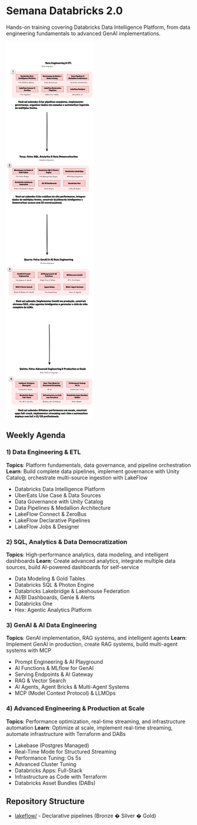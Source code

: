 # Semana Databricks 2.0

Hands-on training covering Databricks Data Intelligence Platform, from data engineering fundamentals to advanced GenAI implementations.

![Agenda](docs/agenda.png)

## Weekly Agenda

### 1) Data Engineering & ETL
**Topics**: Platform fundamentals, data governance, and pipeline orchestration
**Learn**: Build complete data pipelines, implement governance with Unity Catalog, orchestrate multi-source ingestion with LakeFlow

- Databricks Data Intelligence Platform
- UberEats Use Case & Data Sources
- Data Governance with Unity Catalog
- Data Pipelines & Medallion Architecture
- LakeFlow Connect & ZeroBus
- LakeFlow Declarative Pipelines
- LakeFlow Jobs & Designer

### 2) SQL, Analytics & Data Democratization
**Topics**: High-performance analytics, data modeling, and intelligent dashboards
**Learn**: Create advanced analytics, integrate multiple data sources, build AI-powered dashboards for self-service

- Data Modeling & Gold Tables
- Databricks SQL & Photon Engine
- Databricks Lakebridge & Lakehouse Federation
- AI/BI Dashboards, Genie & Alerts
- Databricks One
- Hex: Agentic Analytics Platform

### 3) GenAI & AI Data Engineering
**Topics**: GenAI implementation, RAG systems, and intelligent agents
**Learn**: Implement GenAI in production, create RAG systems, build multi-agent systems with MCP

- Prompt Engineering & AI Playground
- AI Functions & MLflow for GenAI
- Serving Endpoints & AI Gateway
- RAG & Vector Search
- AI Agents, Agent Bricks & Multi-Agent Systems
- MCP (Model Context Protocol) & LLMOps

### 4) Advanced Engineering & Production at Scale
**Topics**: Performance optimization, real-time streaming, and infrastructure automation
**Learn**: Optimize at scale, implement real-time streaming, automate infrastructure with Terraform and DABs

- Lakebase (Postgres Managed)
- Real-Time Mode for Structured Streaming
- Performance Tuning: Os 5s
- Advanced Cluster Tuning
- Databricks Apps: Full-Stack
- Infrastructure as Code with Terraform
- Databricks Asset Bundles (DABs)

## Repository Structure

- [lakeflow/](lakeflow/) - Declarative pipelines (Bronze � Silver � Gold)
